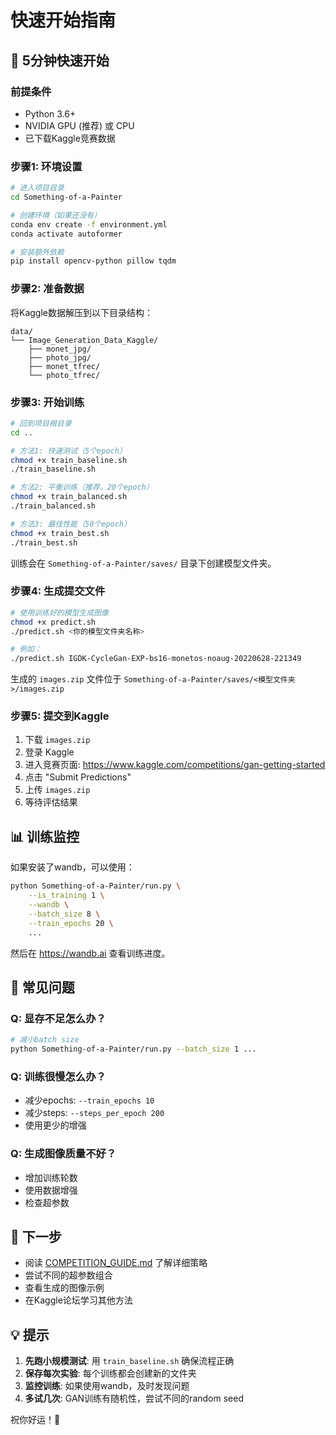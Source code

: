 # 快速开始指南

## 🚀 5分钟快速开始

### 前提条件
- Python 3.6+
- NVIDIA GPU (推荐) 或 CPU
- 已下载Kaggle竞赛数据

### 步骤1: 环境设置

```bash
# 进入项目目录
cd Something-of-a-Painter

# 创建环境（如果还没有）
conda env create -f environment.yml
conda activate autoformer

# 安装额外依赖
pip install opencv-python pillow tqdm
```

### 步骤2: 准备数据

将Kaggle数据解压到以下目录结构：
```
data/
└── Image_Generation_Data_Kaggle/
    ├── monet_jpg/
    ├── photo_jpg/
    ├── monet_tfrec/
    └── photo_tfrec/
```

### 步骤3: 开始训练

```bash
# 回到项目根目录
cd ..

# 方法1: 快速测试（5个epoch）
chmod +x train_baseline.sh
./train_baseline.sh

# 方法2: 平衡训练（推荐，20个epoch）
chmod +x train_balanced.sh
./train_balanced.sh

# 方法3: 最佳性能（50个epoch）
chmod +x train_best.sh
./train_best.sh
```

训练会在 `Something-of-a-Painter/saves/` 目录下创建模型文件夹。

### 步骤4: 生成提交文件

```bash
# 使用训练好的模型生成图像
chmod +x predict.sh
./predict.sh <你的模型文件夹名称>

# 例如：
./predict.sh IGDK-CycleGan-EXP-bs16-monetos-noaug-20220628-221349
```

生成的 `images.zip` 文件位于 `Something-of-a-Painter/saves/<模型文件夹>/images.zip`

### 步骤5: 提交到Kaggle

1. 下载 `images.zip`
2. 登录 Kaggle
3. 进入竞赛页面: https://www.kaggle.com/competitions/gan-getting-started
4. 点击 "Submit Predictions"
5. 上传 `images.zip`
6. 等待评估结果

## 📊 训练监控

如果安装了wandb，可以使用：

```bash
python Something-of-a-Painter/run.py \
    --is_training 1 \
    --wandb \
    --batch_size 8 \
    --train_epochs 20 \
    ...
```

然后在 https://wandb.ai 查看训练进度。

## 🔧 常见问题

### Q: 显存不足怎么办？
```bash
# 减小batch size
python Something-of-a-Painter/run.py --batch_size 1 ...
```

### Q: 训练很慢怎么办？
- 减少epochs: `--train_epochs 10`
- 减少steps: `--steps_per_epoch 200`
- 使用更少的增强

### Q: 生成图像质量不好？
- 增加训练轮数
- 使用数据增强
- 检查超参数

## 📝 下一步

- 阅读 [COMPETITION_GUIDE.md](COMPETITION_GUIDE.md) 了解详细策略
- 尝试不同的超参数组合
- 查看生成的图像示例
- 在Kaggle论坛学习其他方法

## 💡 提示

1. **先跑小规模测试**: 用 `train_baseline.sh` 确保流程正确
2. **保存每次实验**: 每个训练都会创建新的文件夹
3. **监控训练**: 如果使用wandb，及时发现问题
4. **多试几次**: GAN训练有随机性，尝试不同的random seed

祝你好运！🎨


